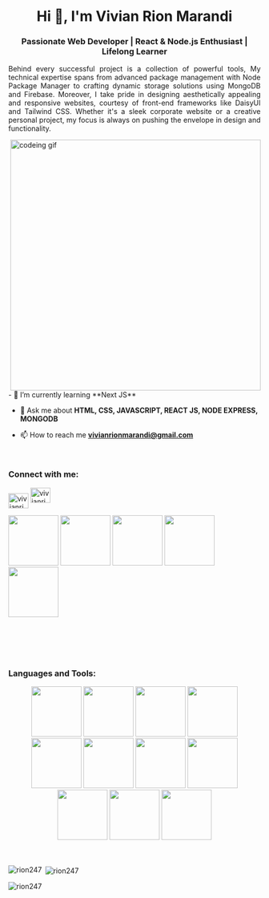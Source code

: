 <h1 align="center">Hi 👋, I'm Vivian Rion Marandi</h1>
<h3 align="center">Passionate Web Developer | React & Node.js Enthusiast | Lifelong Learner</h3>

  <p align="justify">
    Behind every successful project is a collection of powerful tools, My technical expertise spans from advanced package management with Node Package Manager to crafting dynamic storage solutions using MongoDB and Firebase. Moreover, I take pride in designing aesthetically appealing and responsive websites, courtesy of front-end frameworks like DaisyUI and Tailwind CSS. Whether it's a sleek corporate website or a creative personal project, my focus is always on pushing the envelope in design and functionality.
  </p>
  
  <img width="500px" src="https://user-images.githubusercontent.com/74038190/212749171-b84692a8-2b04-4e3b-93ca-ac14705da224.gif" alt="codeing gif" align="right" />

<br>
- 🌱 I’m currently learning **Next JS**

- 💬 Ask me about **HTML, CSS, JAVASCRIPT, REACT JS, NODE EXPRESS, MONGODB**

- 📫 How to reach me **vivianrionmarandi@gmail.com**

<br>
<h3 align="left">Connect with me:</h3>
<p align="left">

<a href="https://fb.com/vivianrion.marandi.3" target="blank"><img align="center" src="https://raw.githubusercontent.com/rahuldkjain/github-profile-readme-generator/master/src/images/icons/Social/facebook.svg" alt="vivianrion.marandi.3" height="30" width="40" /></a>
<a href="https://linkedin.com/in/vivianrion" target="blank"><img src="https://user-images.githubusercontent.com/74038190/235294012-0a55e343-37ad-4b0f-924f-c8431d9d2483.gif" alt="vivianrion" height="30" width="40"></a>
</p>

<img src="https://user-images.githubusercontent.com/74038190/235294013-a33e5c43-a01c-43f6-b44d-a406d8b4ab75.gif" width="100">
<img src="https://user-images.githubusercontent.com/74038190/235294015-47144047-25ab-417c-af1b-6746820a20ff.gif" width="100">
<img src="https://user-images.githubusercontent.com/74038190/235294019-40007353-6219-4ec5-b661-b3c35136dd0b.gif" width="100">
<img src="https://user-images.githubusercontent.com/74038190/235294006-04e22871-2943-4626-9a99-e1d416cbda26.gif" width="100">
<img src="https://github.com/Anmol-Baranwal/Cool-GIFs-For-GitHub/assets/74038190/cc4fe88c-7f7a-41d8-b449-34b7a178c1c6" width="100">

<br><br>

<br>
<h3 align="left">Languages and Tools:</h3>
<div align="center">

<!--   Html-->
<img src="https://github.com/Anmol-Baranwal/Cool-GIFs-For-GitHub/assets/74038190/29fd6286-4e7b-4d6c-818f-c4765d5e39a9" width="100">
<!--  CSs-->
<img src="https://github.com/Anmol-Baranwal/Cool-GIFs-For-GitHub/assets/74038190/67f477ed-6624-42da-99f0-1a7b1a16eecb" width="100">  
 <!--   javascript -->
<img src="https://user-images.githubusercontent.com/74038190/212257454-16e3712e-945a-4ca2-b238-408ad0bf87e6.gif" width="100">
 <!--   vs code -->
<img src="https://user-images.githubusercontent.com/74038190/212257465-7ce8d493-cac5-494e-982a-5a9deb852c4b.gif" width="100">
<!--   git -->
<img src="https://user-images.githubusercontent.com/74038190/212281775-b468df30-4edc-4bf8-a4ee-f52e1aaddc86.gif" width="100">
<!--   github -->
<img src="https://user-images.githubusercontent.com/74038190/212257468-1e9a91f1-b626-4baa-b15d-5c385dfa7ed2.gif" width="100">
 <!--   react js -->
<img src="https://user-images.githubusercontent.com/74038190/212257467-871d32b7-e401-42e8-a166-fcfd7baa4c6b.gif" width="100">
   <!--   node js -->
<img src="https://user-images.githubusercontent.com/74038190/212257460-738ff738-247f-4445-a718-cdd0ca76e2db.gif" width="100"> 
<!--   express-->
<img src="https://github.com/Anmol-Baranwal/Cool-GIFs-For-GitHub/assets/74038190/1a797f46-efe4-41e6-9e75-5303e1bbcbfa" width="100">
<!--  Firebase---->
<img src="https://github.com/Anmol-Baranwal/Cool-GIFs-For-GitHub/assets/74038190/3c16d4f2-b757-4c70-8f42-43d5dddd2c36" width="100">
<!--  MonGoDB---->
<img src="https://github.com/Anmol-Baranwal/Cool-GIFs-For-GitHub/assets/74038190/398b19b1-9aae-4c1f-8bc0-d172a2c08d68" width="100">
</div>
<br><br>   

<p><img align="left" src="https://github-readme-stats.vercel.app/api/top-langs?username=rion247&show_icons=true&locale=en&layout=compact" alt="rion247" /></p>

<p>&nbsp;<img align="center" src="https://github-readme-stats.vercel.app/api?username=rion247&show_icons=true&locale=en" alt="rion247" /></p>

<p><img align="center" src="https://github-readme-streak-stats.herokuapp.com/?user=rion247&" alt="rion247" /></p>
